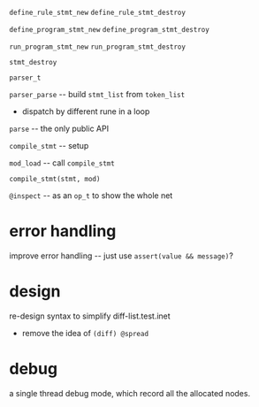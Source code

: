`define_rule_stmt_new`
`define_rule_stmt_destroy`

`define_program_stmt_new`
`define_program_stmt_destroy`

`run_program_stmt_new`
`run_program_stmt_destroy`

`stmt_destroy`

`parser_t`

`parser_parse` -- build `stmt_list` from `token_list`

- dispatch by different rune in a loop

`parse` -- the only public API

`compile_stmt` -- setup

`mod_load` -- call `compile_stmt`

`compile_stmt(stmt, mod)`

`@inspect` -- as an `op_t` to show the whole net

# error handling

improve error handling -- just use `assert(value && message)`?

# design

re-design syntax to simplify diff-list.test.inet

- remove the idea of `(diff) @spread`

# debug

a single thread debug mode, which record all the allocated nodes.
